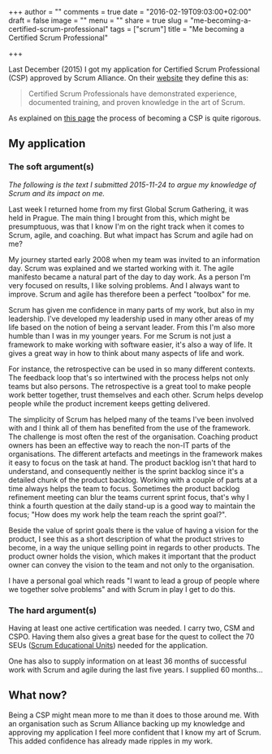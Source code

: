 +++
author = ""
comments = true
date = "2016-02-19T09:03:00+02:00"
draft = false
image = ""
menu = ""
share = true
slug = "me-becoming-a-certified-scrum-professional"
tags = ["scrum"]
title = "Me becoming a Certified Scrum Professional"

+++

Last December (2015) I got my application for Certified Scrum Professional (CSP) approved by Scrum Alliance. On their [website](https://www.scrumalliance.org/certifications/practitioners/csp-certification) they define this as:

> Certified Scrum Professionals have demonstrated experience, documented training, and proven knowledge in the art of Scrum.

As explained on [this page](https://www.scrumalliance.org/certifications/practitioners/csp-certification) the process of becoming a CSP is quite rigorous.

## My application

### The soft argument(s)

*The following is the text I submitted 2015-11-24 to argue my knowledge of Scrum and its impact on me.*

Last week I returned home from my first Global Scrum Gathering, it was held in Prague. The main thing I brought from this, which might be presumptuous, was that I know I'm on the right track when it comes to Scrum, agile, and coaching. But what impact has Scrum and agile had on me?

My journey started early 2008 when my team was invited to an information day. Scrum was explained and we started working with it. The agile manifesto became a natural part of the day to day work. As a person I'm very focused on results, I like solving problems. And I always want to improve. Scrum and agile has therefore been a perfect "toolbox" for me.

Scrum has given me confidence in many parts of my work, but also in my leadership. I've developed my leadership used in many other areas of my life based on the notion of being a servant leader. From this I'm also more humble than I was in my younger years. For me Scrum is not just a framework to make working with software easier, it's also a way of life. It gives a great way in how to think about many aspects of life and work.

For instance, the retrospective can be used in so many different contexts. The feedback loop that's so intertwined with the process helps not only teams but also persons. The retrospective is a great tool to make people work better together, trust themselves and each other. Scrum helps develop people while the product increment keeps getting delivered.

The simplicity of Scrum has helped many of the teams I've been involved with and I think all of them has benefited from the use of the framework. The challenge is most often the rest of the organisation. Coaching product owners has been an effective way to reach the non-IT parts of the organisations. The different artefacts and meetings in the framework makes it easy to focus on the task at hand. The product backlog isn't that hard to understand, and consequently neither is the sprint backlog since it's a detailed chunk of the product backlog. Working with a couple of parts at a time always helps the team to focus. Sometimes the product backlog refinement meeting can blur the teams current sprint focus, that's why I think a fourth question at the daily stand-up is a good way to maintain the focus; "How does my work help the team reach the sprint goal?".

Beside the value of sprint goals there is the value of having a vision for the product, I see this as a short description of what the product strives to become, in a way the unique selling point in regards to other products. The product owner holds the vision, which makes it important that the product owner can convey the vision to the team and not only to the organisation.

I have a personal goal which reads "I want to lead a group of people where we together solve problems" and with Scrum in play I get to do this.

### The hard argument(s)

Having at least one active certification was needed. I carry two, CSM and CSPO. Having them also gives a great base for the quest to collect the 70 SEUs ([Scrum Educational Units](https://www.scrumalliance.org/certifications/practitioners/csp-certification/ways-to-earn-seus)) needed for the application. 

One has also to supply information on at least 36 months of successful work with Scrum and agile during the last five years. I supplied 60 months...

## What now?

Being a CSP might mean more to me than it does to those around me. With an organisation such as Scrum Alliance backing up my knowledge and approving my application I feel more confident that I know my art of Scrum. This added confidence has already made ripples in my work.
